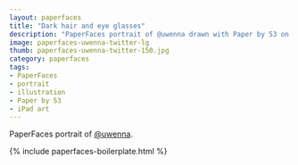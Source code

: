 ```yaml
---
layout: paperfaces
title: "Dark hair and eye glasses"
description: "PaperFaces portrait of @uwenna drawn with Paper by 53 on an iPad."
image: paperfaces-uwenna-twitter-lg
thumb: paperfaces-uwenna-twitter-150.jpg
category: paperfaces
tags: 
- PaperFaces
- portrait
- illustration
- Paper by 53
- iPad art
---
```


PaperFaces portrait of [@uwenna](http://twitter.com/uwenna).

{% include paperfaces-boilerplate.html %}